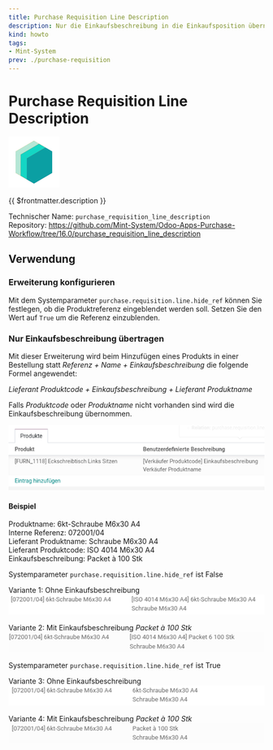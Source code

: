 ```yaml
---
title: Purchase Requisition Line Description
description: Nur die Einkaufsbeschreibung in die Einkaufsposition übernehmen.
kind: howto
tags:
- Mint-System
prev: ./purchase-requisition
---
```

# Purchase Requisition Line Description
![icon_oms_box](attachments/icons_odoo_mint_system.png)

{{ $frontmatter.description }}

Technischer Name: `purchase_requisition_line_description`\
Repository: <https://github.com/Mint-System/Odoo-Apps-Purchase-Workflow/tree/16.0/purchase_requisition_line_description>

## Verwendung

### Erweiterung konfigurieren

Mit dem Systemparameter `purchase.requisition.line.hide_ref` können Sie festlegen, ob die Produktreferenz eingeblendet werden soll. Setzen Sie den Wert auf `True` um die Referenz einzublenden.

### Nur Einkaufsbeschreibung übertragen

Mit dieser Erweiterung wird beim Hinzufügen eines Produkts in einer Bestellung statt *Referenz + Name + Einkaufsbeschreibung* die folgende Formel angewendet:

*Lieferant Produktcode + Einkaufsbeschreibung + Lieferant Produktname*

Falls *Produktcode* oder *Produktname* nicht vorhanden sind wird die Einkaufsbeschreibung übernommen.

![](attachments/Purchase%20Requisition%20Line%20Description.png)


#### Beispiel
Produktname: 6kt-Schraube M6x30 A4\
Interne Referenz: 072001/04\
Lieferant Produktname: Schraube M6x30 A4\
Lieferant Produktcode: ISO 4014 M6x30 A4\
Einkaufsbeschreibung: Packet à 100 Stk


Systemparameter `purchase.requisition.line.hide_ref` ist False

Variante 1: Ohne Einkaufsbeschreibung
![](attachments/Purchase%20Requisition%20Line%20Description%20Variante%201.png)

Variante 2: Mit Einkaufsbeschreibung *Packet à 100 Stk*
![](attachments/Purchase%20Requisition%20Line%20Description%20Variante%202.png)

Systemparameter `purchase.requisition.line.hide_ref` ist True

Variante 3: Ohne Einkaufsbeschreibung
![](attachments/Purchase%20Requisition%20Line%20Description%20Variante%203.png)

Variante 4: Mit Einkaufsbeschreibung *Packet à 100 Stk*
![](attachments/Purchase%20Requisition%20Line%20Description%20Variante%204.png)
